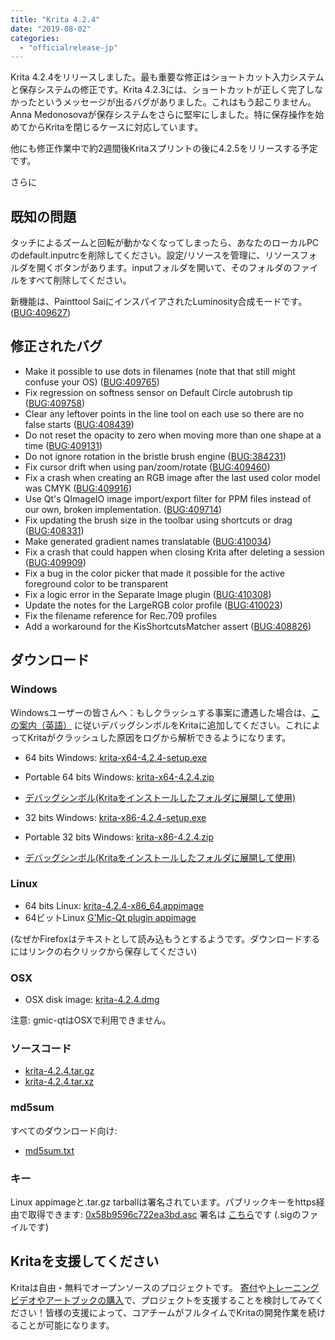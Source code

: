 ```yaml
---
title: "Krita 4.2.4"
date: "2019-08-02"
categories: 
  - "officialrelease-jp"
---
```


Krita 4.2.4をリリースしました。最も重要な修正はショートカット入力システムと保存システムの修正です。Krita 4.2.3には、ショートカットが正しく完了しなかったというメッセージが出るバグがありました。これはもう起こりません。Anna Medonosovaが保存システムをさらに堅牢にしました。特に保存操作を始めてからKritaを閉じるケースに対応しています。

他にも修正作業中で約2週間後Kritaスプリントの後に4.2.5をリリースする予定です。

さらに

## 既知の問題

タッチによるズームと回転が動かなくなってしまったら、あなたのローカルPCのdefault.inputrcを削除してください。設定/リソースを管理に、リソースフォルダを開くボタンがあります。inputフォルダを開いて、そのフォルダのファイルをすべて削除してください。

新機能は、Painttool SaiにインスパイアされたLuminosity合成モードです。([BUG:409627](https://bugs.kde.org/show_bug.cgi?id=409627))

## 修正されたバグ

- Make it possible to use dots in filenames (note that that still might confuse your OS) ([BUG:409765](https://bugs.kde.org/show_bug.cgi?id=409765))
- Fix regression on softness sensor on Default Circle autobrush tip ([BUG:409758](https://bugs.kde.org/show_bug.cgi?id=409758))
- Clear any leftover points in the line tool on each use so there are no false starts ([BUG:408439](https://bugs.kde.org/show_bug.cgi?id=408439))
- Do not reset the opacity to zero when moving more than one shape at a time ([BUG:409131](https://bugs.kde.org/show_bug.cgi?id=409131))
- Do not ignore rotation in the bristle brush engine ([BUG:384231](https://bugs.kde.org/show_bug.cgi?id=384231))
- Fix cursor drift when using pan/zoom/rotate ([BUG:409460](https://bugs.kde.org/show_bug.cgi?id=409460))
- Fix a crash when creating an RGB image after the last used color model was CMYK ([BUG:409916](https://bugs.kde.org/show_bug.cgi?id=409916))
- Use Qt's QImageIO image import/export filter for PPM files instead of our own, broken implementation. ([BUG:409714](https://bugs.kde.org/show_bug.cgi?id=409714))
- Fix updating the brush size in the toolbar using shortcuts or drag ([BUG:408331](https://bugs.kde.org/show_bug.cgi?id=408331))
- Make generated gradient names translatable ([BUG:410034](https://bugs.kde.org/show_bug.cgi?id=410034))
- Fix a crash that could happen when closing Krita after deleting a session ([BUG:409909](https://bugs.kde.org/show_bug.cgi?id=409909))
- Fix a bug in the color picker that made it possible for the active foreground color to be transparent
- Fix a logic error in the Separate Image plugin ([BUG:410308](https://bugs.kde.org/show_bug.cgi?id=410308))
- Update the notes for the LargeRGB color profile ([BUG:410023](https://bugs.kde.org/show_bug.cgi?id=410023))
- Fix the filename reference for Rec.709 profiles
- Add a workaround for the KisShortcutsMatcher assert ([BUG:408826](https://bugs.kde.org/show_bug.cgi?id=408826))

## ダウンロード

### Windows

Windowsユーザーの皆さんへ：もしクラッシュする事案に遭遇した場合は、[この案内（英語）](https://docs.krita.org/en/reference_manual/dr_minw_debugger.html#dr-minw) に従いデバッグシンボルをKritaに追加してください。これによってKritaがクラッシュした原因をログから解析できるようになります。

- 64 bits Windows: [krita-x64-4.2.4-setup.exe](https://download.kde.org/stable/krita/4.2.4/krita-x64-4.2.4-setup.exe)
- Portable 64 bits Windows: [krita-x64-4.2.4.zip](https://download.kde.org/stable/krita/4.2.4/krita-x64-4.2.4.zip)
- [デバッグシンボル(Kritaをインストールしたフォルダに展開して使用)](https://download.kde.org/stable/krita/4.2.4/krita-x64-4.2.4-dbg.zip)

- 32 bits Windows: [krita-x86-4.2.4-setup.exe](https://download.kde.org/stable/krita/4.2.4/krita-x86-4.2.4-setup.exe)
- Portable 32 bits Windows: [krita-x86-4.2.4.zip](https://download.kde.org/stable/krita/4.2.4/krita-x86-4.2.4.zip)
- [デバッグシンボル(Kritaをインストールしたフォルダに展開して使用)](https://download.kde.org/stable/krita/4.2.4/krita-x86-4.2.4-dbg.zip)

### Linux

- 64 bits Linux: [krita-4.2.4-x86\_64.appimage](https://download.kde.org/stable/krita/4.2.4/krita-4.2.4-x86_64.appimage)
- 64ビットLinux [G'Mic-Qt plugin appimage](https://download.kde.org/stable/krita/4.2.4/gmic_krita_qt-x86_64.appimage)

(なぜかFirefoxはテキストとして読み込もうとするようです。ダウンロードするにはリンクの右クリックから保存してください)

### OSX

- OSX disk image: [krita-4.2.4.dmg](https://download.kde.org/stable/krita/4.2.4/krita-4.2.4.dmg)

注意: gmic-qtはOSXで利用できません。

### ソースコード

- [krita-4.2.4.tar.gz](https://download.kde.org/stable/krita/4.2.4/krita-4.2.4.tar.gz)
- [krita-4.2.4.tar.xz](https://download.kde.org/stable/krita/4.2.4/krita-4.2.4.tar.xz)

### md5sum

すべてのダウンロード向け:

- [md5sum.txt](https://download.kde.org/stable/krita/4.2.4/md5sum.txt)

### キー

Linux appimageと.tar.gz tarballは署名されています。パブリックキーをhttps経由で取得できます: [0x58b9596c722ea3bd.asc](https://share.kde.org/index.php/s/fJ99V5mZvuyD0z8) 署名は [こちら](http://download.kde.org/unstable/krita/4.2.0-beta2/)です (.sigのファイルです)

## Kritaを支援してください

Kritaは自由・無料でオープンソースのプロジェクトです。 [寄付](https://krita.org/jp/support-us-jp/donations-jp/)や[トレーニングビデオやアートブックの購入](https://krita.org/jp/support-us-jp/shop-jp/)で、プロジェクトを支援することを検討してみてください！皆様の支援によって、コアチームがフルタイムでKritaの開発作業を続けることが可能になります。
